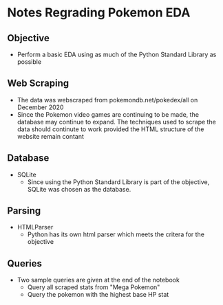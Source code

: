 # Notes Regrading Pokemon EDA

## Objective
* Perform a basic EDA using as much of the Python Standard Library as possible

## Web Scraping
* The data was webscraped from pokemondb.net/pokedex/all on December 2020
* Since the Pokemon video games are continuing to be made, the database may continue to expand. The techniques used to scrape the data should continute to work provided the HTML structure of the website remain contant

## Database
* SQLite
    - Since using the Python Standard Library is part of the objective, SQLite was chosen as the database.

## Parsing
* HTMLParser
    - Python has its own html parser which meets the critera for the objective

## Queries
* Two sample queries are given at the end of the notebook
    - Query all scraped stats from "Mega Pokemon"
    - Query the pokemon with the highest base HP stat